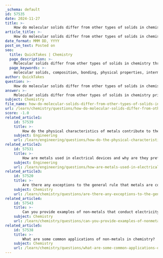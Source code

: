 ```yaml
---
_schema: default
id: 57535
date: 2024-11-27
title: >-
    How do molecular solids differ from other types of solids in chemistry?
article_title: >-
    How do molecular solids differ from other types of solids in chemistry?
date_format: MMM DD, YYYY
post_on_text: Posted on
seo:
  title: QuickTakes | Chemistry
  page_description: >-
    Molecular solids differ from other types of solids in chemistry through their unique composition of neutral molecules, weaker intermolecular forces, distinct physical properties like lower melting points, and lack of electrical conductivity.
  page_keywords: >-
    molecular solids, composition, bonding, physical properties, intermolecular forces, melting points, electrical conductivity, examples, ice, sucrose, iodine, ionic solids, metallic solids, covalent network solids
author: QuickTakes
question: >-
    How do molecular solids differ from other types of solids in chemistry?
answer: >-
    Molecular solids differ from other types of solids in chemistry primarily in their composition, bonding, and resulting physical properties. Here are the key distinctions:\n\n1. **Composition**: Molecular solids are composed of neutral molecules, as opposed to ionic solids (which consist of ions), metallic solids (which consist of metal atoms), and covalent network solids (which consist of a network of covalently bonded atoms). Examples of molecular solids include ice (H₂O), sucrose (table sugar), and iodine (I₂).\n\n2. **Bonding**: The molecules in molecular solids are held together by relatively weak intermolecular forces, such as van der Waals forces, dipole-dipole interactions, and hydrogen bonds. This contrasts with ionic solids, which are held together by strong electrostatic forces between oppositely charged ions, and metallic solids, which are held together by metallic bonding that allows for the delocalization of electrons.\n\n3. **Physical Properties**: Due to the weak intermolecular forces, molecular solids generally have lower melting and boiling points compared to ionic and covalent network solids. For instance, many molecular solids can have melting points below −200 °C, while ionic solids typically have much higher melting points due to the strong ionic bonds. Additionally, molecular solids tend to be soft and easily compressible, whereas ionic and covalent solids are often hard and brittle.\n\n4. **Electrical Conductivity**: Molecular solids are generally non-conductors of electricity because their valence electrons are not free to move. In contrast, metallic solids can conduct electricity due to the presence of free-moving electrons.\n\n5. **Examples of Molecular Solids**: Common examples include small symmetrical molecules like H₂, N₂, O₂, and F₂, which form molecular solids with very low melting points. Larger nonpolar molecules, such as solid carbon dioxide (CO₂) and iodine (I₂), also exemplify molecular solids but with varying melting points due to differences in molecular size and intermolecular forces.\n\nIn summary, molecular solids are characterized by their composition of neutral molecules, weak intermolecular forces, lower melting and boiling points, and lack of electrical conductivity, setting them apart from other solid types in chemistry.
subject: Chemistry
file_name: how-do-molecular-solids-differ-from-other-types-of-solids-in-chemistry.md
url: /learn/chemistry/questions/how-do-molecular-solids-differ-from-other-types-of-solids-in-chemistry
score: -1.0
related_article1:
    id: 57539
    title: >-
        How do the physical characteristics of metals contribute to their applications in industry?
    subject: Engineering
    url: /learn/engineering/questions/how-do-the-physical-characteristics-of-metals-contribute-to-their-applications-in-industry
related_article2:
    id: 57531
    title: >-
        How are metals used in electrical devices and why are they preferred?
    subject: Engineering
    url: /learn/engineering/questions/how-are-metals-used-in-electrical-devices-and-why-are-they-preferred
related_article3:
    id: 57520
    title: >-
        Are there any exceptions to the general rule that metals are conductors and non-metals are insulators?
    subject: Chemistry
    url: /learn/chemistry/questions/are-there-any-exceptions-to-the-general-rule-that-metals-are-conductors-and-nonmetals-are-insulators
related_article4:
    id: 57543
    title: >-
        Can you provide examples of non-metals that conduct electricity?
    subject: Chemistry
    url: /learn/chemistry/questions/can-you-provide-examples-of-nonmetals-that-conduct-electricity
related_article5:
    id: 57538
    title: >-
        What are some common applications of non-metals in chemistry?
    subject: Chemistry
    url: /learn/chemistry/questions/what-are-some-common-applications-of-nonmetals-in-chemistry
---
```


&nbsp;